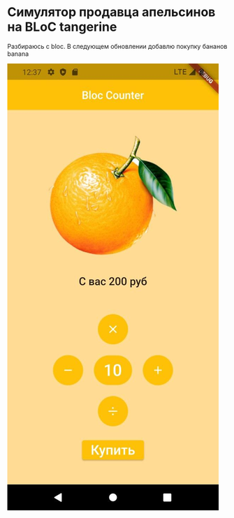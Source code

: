 # Симулятор продавца апельсинов на BLoC tangerine

Разбираюсь с bloc.
В следующем обновлении добавлю покупку бананов banana

![alt text](tanger.jpg)
